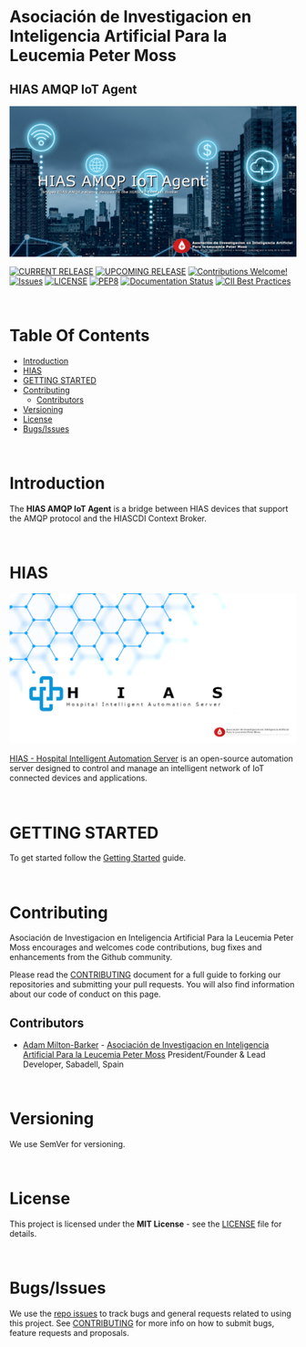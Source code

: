 # Asociación de Investigacion en Inteligencia Artificial Para la Leucemia Peter Moss
## HIAS AMQP IoT Agent

![HIAS AMQP IoT AgentHIAS AMQP IoT Agent](assets/images/project-banner.jpg)

[![CURRENT RELEASE](https://img.shields.io/badge/CURRENT%20RELEASE-1.1.0-blue.svg)](https://github.com/AIIAL/HIAS-AMQP-IoT-Agent/tree/1.1.0) [![UPCOMING RELEASE](https://img.shields.io/badge/CURRENT%20DEV%20BRANCH-2.0.0-blue.svg)](https://github.com/AIIAL/HIAS-AMQP-IoT-Agent/tree/2.0.0) [![Contributions Welcome!](https://img.shields.io/badge/Contributions-Welcome-lightgrey.svg)](CONTRIBUTING.md)  [![Issues](https://img.shields.io/badge/Issues-Welcome-lightgrey.svg)](issues) [![LICENSE](https://img.shields.io/badge/LICENSE-MIT-blue.svg)](LICENSE)  [![PEP8](https://img.shields.io/badge/code%20style-pep8-orange.svg)](https://www.python.org/dev/peps/pep-0008/) [![Documentation Status](https://readthedocs.org/projects/hias-amqp-iot-agent/badge/?version=latest)](https://hias-amqp-iot-agent.readthedocs.io/en/latest/?badge=latest) [![CII Best Practices](https://bestpractices.coreinfrastructure.org/projects/4998/badge)](https://bestpractices.coreinfrastructure.org/projects/4998)


&nbsp;

# Table Of Contents

- [Introduction](#introduction)
- [HIAS](#hias)
- [GETTING STARTED](#getting-started)
- [Contributing](#contributing)
  - [Contributors](#contributors)
- [Versioning](#versioning)
- [License](#license)
- [Bugs/Issues](#bugs-issues)

&nbsp;

# Introduction

The **HIAS AMQP IoT Agent** is a bridge between HIAS devices that support the AMQP protocol and the HIASCDI Context Broker.

&nbsp;

# HIAS

![HIAS - Hospital Intelligent Automation Server](assets/images/HIAS.jpg)

[HIAS - Hospital Intelligent Automation Server](https://github.com/AIIAL/HIAS-Server) is an open-source automation server designed to control and manage an intelligent network of IoT connected devices and applications.

&nbsp;

# GETTING STARTED

To get started follow the [Getting Started](docs/getting-started.md) guide.

&nbsp;

# Contributing
Asociación de Investigacion en Inteligencia Artificial Para la Leucemia Peter Moss encourages and welcomes code contributions, bug fixes and enhancements from the Github community.

Please read the [CONTRIBUTING](CONTRIBUTING.md "CONTRIBUTING") document for a full guide to forking our repositories and submitting your pull requests. You will also find information about our code of conduct on this page.

## Contributors
- [Adam Milton-Barker](https://www.leukemiaairesearch.com/association/volunteers/adam-milton-barker "Adam Milton-Barker") - [Asociación de Investigacion en Inteligencia Artificial Para la Leucemia Peter Moss](https://www.leukemiaresearchassociation.ai "Asociación de Investigacion en Inteligencia Artificial Para la Leucemia Peter Moss") President/Founder & Lead Developer, Sabadell, Spain

&nbsp;

# Versioning
We use SemVer for versioning.

&nbsp;

# License
This project is licensed under the **MIT License** - see the [LICENSE](LICENSE "LICENSE") file for details.

&nbsp;

# Bugs/Issues
We use the [repo issues](issues "repo issues") to track bugs and general requests related to using this project. See [CONTRIBUTING](CONTRIBUTING.md "CONTRIBUTING") for more info on how to submit bugs, feature requests and proposals.